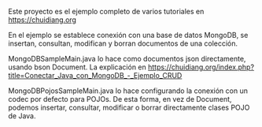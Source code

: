 Este proyecto es el ejemplo completo de varios tutoriales en https://chuidiang.org

En el ejemplo se establece conexión con una base de datos MongoDB, se insertan, consultan, modifican y borran documentos de una colección.

MongoDBSampleMain.java lo hace como documentos json directamente, usando bson Document. La explicación en  https://chuidiang.org/index.php?title=Conectar_Java_con_MongoDB_-_Ejemplo_CRUD

MongoDBPojosSampleMain.java lo hace configurando la conexión con un codec por defecto para POJOs. De esta forma, en vez de Document, podemos insertar, consultar, modificar o borrar directamente clases POJO de Java.